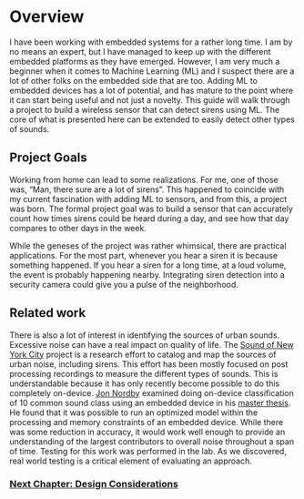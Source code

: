 # Overview

I have been working with embedded systems for a rather long  time. I am by no means an expert, but I have managed to keep up with the different embedded platforms as they have emerged. However, I am very much a beginner  when it comes to Machine Learning (ML) and I suspect there are a lot of other folks on the embedded side that are too. Adding ML to embedded devices has a lot of potential, and has mature to the point where it can start being useful and not just a novelty. This guide will walk through a project to build a wireless sensor that can detect sirens using ML. The core of what is presented here can be extended to easily detect other types of sounds.

## Project Goals
Working from home can lead to some realizations. For me, one of those was, “Man, there sure are a lot of sirens”. This happened to coincide with my current fascination with adding ML to sensors, and from this, a project was born. The formal project goal was to build a sensor that can accurately count how times sirens could be heard during a day, and see how that day compares to other days in the week.

While the geneses of the project was rather whimsical, there are practical applications. For the most part, whenever you hear a siren it is because something happened. If you hear a siren for a long time, at a loud volume, the event is probably happening nearby. Integrating siren detection into a security camera could give you a pulse of the neighborhood. 

## Related work
There is also a lot of interest in identifying the sources of urban sounds. Excessive noise can have a real impact on quality of life. The [Sound of New York City](https://wp.nyu.edu/sonyc/) project is a research effort to catalog and map the sources of urban noise, including sirens. This effort has been mostly focused on post processing recordings to measure the different types of sounds. This is understandable because it has only recently become possible to do this completely on-device. [Jon Nordby](https://www.jonnor.com/tag/environmental-sound-classification/) examined doing on-device classification of 10 common sound class using an embedded device in his [master thesis](https://github.com/jonnor/ESC-CNN-microcontroller). He found that it was possible to run an optimized model within the processing and memory constraints of an embedded device. While there was some reduction in accuracy, it would work well enough to provide an understanding of the largest contributors to overall noise throughout a span of time. Testing for this work was performed in the lab. As we discovered, real world testing is a critical element of evaluating an approach.

### [Next Chapter: Design Considerations](./design.md)